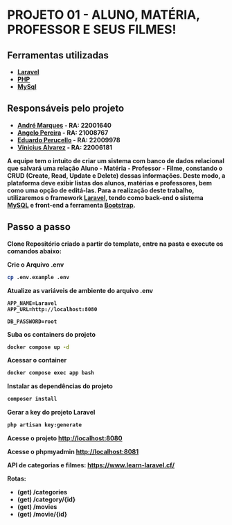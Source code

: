 # <b>PROJETO 01 - ALUNO, MATÉRIA, PROFESSOR E SEUS FILMES!<b>

## Ferramentas utilizadas
- [Laravel](https://laravel.com/)
- [PHP](https://www.php.net/)
- [MySql](https://www.mysql.com/)

## Responsáveis pelo projeto
- [André Marques](https://github.com/andrecostamarques) - RA: 22001640
- [Angelo Pereira](https://github.com/AngeloPJunior) - RA: 21008767
- [Eduardo Perucello](https://github.com/EduardoPerucello) - RA: 22009978
- [Vinicius Alvarez](https://github.com/VinizAA) - RA: 22006181
    
A equipe tem o intuito de criar um sistema com banco de dados relacional que salvará uma relação Aluno - Matéria - Professor - Filme, constando o CRUD (Create, Read, Update e Delete) dessas informações. Deste modo, a plataforma deve exibir listas dos alunos, matérias e professores, bem como uma opção de editá-las.
Para a realização deste trabalho, utilizaremos o framework [Laravel](https://laravel.com), tendo como back-end o sistema [MySQL](https://www.mysql.com/) e front-end a ferramenta [Bootstrap](https://getbootstrap.com/).


## Passo a passo
Clone Repositório criado a partir do template, entre na pasta e execute os comandos abaixo:

Crie o Arquivo .env
```sh
cp .env.example .env
```

Atualize as variáveis de ambiente do arquivo .env
```dosini
APP_NAME=Laravel
APP_URL=http://localhost:8080

DB_PASSWORD=root
```

Suba os containers do projeto
```sh
docker compose up -d
```

Acessar o container
```sh
docker compose exec app bash
```

Instalar as dependências do projeto
```sh
composer install
```

Gerar a key do projeto Laravel
```sh
php artisan key:generate
```

Acesse o projeto
[http://localhost:8080](http://localhost:8080)

Acesse o phpmyadmin
[http://localhost:8081](http://localhost:8081)

API de categorias e filmes:
https://www.learn-laravel.cf/

Rotas:
- (get) /categories
- (get) /category/{id}
- (get) /movies
- (get) /movie/{id}
